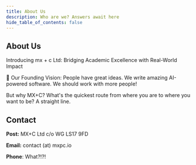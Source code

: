 ```yaml
---
title: About Us
description: Who are we? Answers await here
hide_table_of_contents: false
---
```


## About Us

Introducing mx + c Ltd: Bridging Academic Excellence with Real-World Impact

🚀 Our Founding Vision:
People have great ideas. We write amazing AI-powered software. We should work with more people!

But why MX+C? What's the quickest route from where you are to where you want to be? A straight line.

## Contact
**Post:** MX+C Ltd c/o WG LS17 9FD

**Email:** contact (at) mxpc.io

**Phone**: What?!?!
